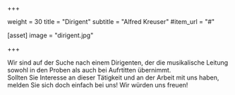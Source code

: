 +++

weight = 30
title = "Dirigent"
subtitle = "Alfred Kreuser"
#item_url = "#"

[asset]
image = "dirigent.jpg"

+++

Wir sind auf der Suche nach einem Dirigenten, der die musikalische Leitung sowohl in den Proben als auch bei Aufrtitten
übernimmt.  
Sollten Sie Interesse an dieser Tätigkeit und an der Arbeit mit uns haben,
melden Sie sich doch einfach bei uns! Wir würden uns freuen!